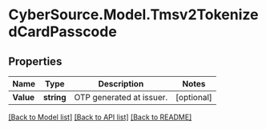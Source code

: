 # CyberSource.Model.Tmsv2TokenizedCardPasscode
## Properties

Name | Type | Description | Notes
------------ | ------------- | ------------- | -------------
**Value** | **string** | OTP generated at issuer.  | [optional] 

[[Back to Model list]](../README.md#documentation-for-models) [[Back to API list]](../README.md#documentation-for-api-endpoints) [[Back to README]](../README.md)

